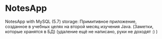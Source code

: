 # NotesApp
NotesApp with MySQL (5.7) storage:
Примитивное приложение, созданное в учебных целях на второй месяц изучения Java. (Заметки, которые хранятся в БД)
(удаление ещё не написано, руки не доходят :) )
